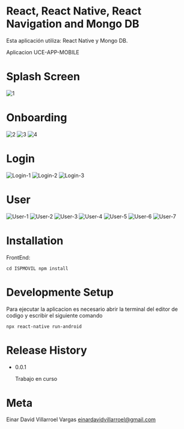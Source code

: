 
# React, React Native, React Navigation and Mongo DB

Esta aplicación utiliza: React Native y Mongo DB.

Aplicacion UCE-APP-MOBILE

# Splash Screen

![1](https://user-images.githubusercontent.com/48730022/85913819-fef46c00-b805-11ea-83da-98bb6a11117b.PNG)

# Onboarding 

![2](https://user-images.githubusercontent.com/48730022/85914059-159bc280-b808-11ea-80d9-4e9862406487.PNG)
![3](https://user-images.githubusercontent.com/48730022/85914061-16ccef80-b808-11ea-869d-f858f50657a7.PNG)
![4](https://user-images.githubusercontent.com/48730022/85914062-17658600-b808-11ea-80e1-7eb2259665bf.PNG)

# Login

![Login-1](https://user-images.githubusercontent.com/48730022/85914063-17658600-b808-11ea-8272-5d797f2fd781.PNG)
![Login-2](https://user-images.githubusercontent.com/48730022/85914064-17fe1c80-b808-11ea-8567-0abd6cee9bb2.PNG)
![Login-3](https://user-images.githubusercontent.com/48730022/85914065-1896b300-b808-11ea-92eb-1e47fcc79843.PNG)

# User

![User-1](https://user-images.githubusercontent.com/48730022/85914067-1896b300-b808-11ea-9c16-2f9447f579e2.PNG)
![User-2](https://user-images.githubusercontent.com/48730022/85914069-192f4980-b808-11ea-9aea-21b022642735.PNG)
![User-3](https://user-images.githubusercontent.com/48730022/85914071-19c7e000-b808-11ea-9b9a-9872dc535536.PNG)
![User-4](https://user-images.githubusercontent.com/48730022/85914072-19c7e000-b808-11ea-8fe2-a9e9e557936c.PNG)
![User-5](https://user-images.githubusercontent.com/48730022/85914073-1a607680-b808-11ea-9956-4c8e29851bfe.PNG)
![User-6](https://user-images.githubusercontent.com/48730022/85914075-1af90d00-b808-11ea-8566-31048b1b8d02.PNG)
![User-7](https://user-images.githubusercontent.com/48730022/85914077-1af90d00-b808-11ea-8328-b7f8af384d4e.PNG)

# Installation
FrontEnd:

`cd ISPMOVIL
npm install`

# Developmente Setup

Para ejecutar la aplicacion es necesario abrir la terminal del editor de codigo y escribir el siguiente comando

`npx react-native run-android`

# Release History

- 0.0.1 
  
  Trabajo en curso

# Meta
Einar David Villarroel Vargas [einardavidvillarroel@gmail.com](url)
